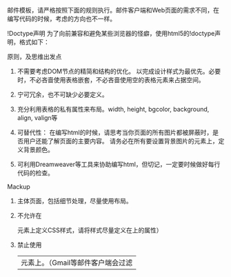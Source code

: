 邮件模板，请严格按照下面的规则执行。邮件客户端和Web页面的需求不同，在编写代码的时候，考虑的方向也不一样。

!Doctype声明
为了向前兼容和避免某些浏览器的怪癖，使用html5的!doctype声明，格式如下：
<!DOCTYPE  HTML>

原则，及思维出发点
1.  不需要考虑DOM节点的精简和结构的优化。
  以完成设计样式为最优先。必要时，不必吝啬使用表格嵌套，不必吝啬使用空的表格元素来占据空间。

2.  宁可冗余，也不可缺少必要定义。

3.  充分利用表格的私有属性来布局。width,  height,  bgcolor,  background,  align,  valign等

4.  可替代性：
  在编写html的时候，请思考当你页面的所有图片都被屏蔽时，是否用户还能了解页面的主要内容。
  请务必在所有要设置背景图片的元素上，定义背景颜色。

5.  可利用Dreamweaver等工具来协助编写html，但切记，一定要时候做好每行代码的检查。

Mackup
1.  主体页面，包括细节处理，尽量使用<table>布局。

2.  不允许在<tr>元素上定义CSS样式，请将样式尽量定义在<td>元素上。（Gmail等邮件客户端会过滤<tr>上的属性）

3.  禁止使用<style  type=”text/css”>来处理主要样式，所有的Web邮件系统都会过滤该标签。因此邮件模板中不能使用伪类（pseudo  class）和伪元素（pseudo  elements），以及高级选择符。

但是，

我们仍然可以使用<style>来提升一些比较先进的邮件PC客户端的体验，比如伪类。
但，必须使用表格和元素样式来完成所有基本样式和布局。

4.  禁止使用<link>来加载外联CSS

5.  可以使用<div>来实现细节的，具有典型块级元素(block)的布局样式。而尽量避免使用<p>，因为我们不容易清除<p>在不同浏览器的默认样式

6.  注意定义图片的替换文字（alt），及替换文字的颜色。

样式

1.  文字的处理。
font-*  族的CSS属性不允许使用缩写，请分别定义  font-size,  font-weight,  line-height,  font-family(font-family有可能被过滤)

2.  继承性
注意表格不会继承外部的font等属性，请务必，在每个<td>元素上都定义字体属性和颜色。

3.  背景的处理

  不允许使用style=”background:url(http://…)”，请使用<td>的属性(attribute)  background=“http://…”。（由于CSS背景图片是一种会影响页面渲染速度的定义，因此大多数Web邮件系统会过滤它。）

  背景颜色，也请使用表格的bgcolor属性。

4.  对于复杂样式的处理，可以大胆地、大块地切图。

5.  避免尝试让两个table-cell的元素对齐，如果,  一个元素是用具体的宽度定义（width=”100″），另一个元素是用百分比来定位(  width=”50%”)

6.  避免使用list-style来处理列表样式，请使用  “  •  ”  字符来替代。

7.  避免使用<img>元素拼接的方式，来实现背景大图的分割，尽量使用表格的background
  我们知道，在<img>元素下4px空白的问题。

禁用的，和不建议使用的CSS样式（见参考文献1）
这些样式，大都是可能引起元素偏移到容器外的样式

禁止使用  position,  background,  float

特别说明：
margin:  margin的使用要非常谨慎，不允许使用margin作为重要的布局依据，不允许使用负margin，避免使用非零和非auto的margin属性。

图片版本控制（点评网业务需求）
  如果邮件模板中的图片，使用  CDN  网络地址——如  http://dajie.me/4oa0kg…/abc.png——那么，更新这张图片的时候，请联系DBA（数据库工程师）刷新该图片的版本号。
  并且，在新的邮件模板中，将该图片的版本号加1，比如：

  将  http://dajie.me/4oa0kh…/edm/top.png  更新为  http://dajie.me/4oa0kh…/edm/top.v1.png
  将  http://dajie.me/4oa0kh…/edm/bot.v12.png  更新为  http://dajie.me/4oa0kh…/edm/top.v13.png

常见问题
1.  如何让邮件在Gmail等Web页面中居中
有几种方式：
  a>  在  body上定义style=”width:apx;  margin:auto”。注意，在Web邮件中，会自动为你生成一个<div  style=”width:apx;  margin:auto”>  的元素在最外层。(可以有效利用这一特性，定义背景颜色等样式，和实现其他可能的事情)

  而不要尝试自己在邮件模板最外层添加一个带有margin:auto的<div>元素。

  b>  使用<center>

2.  如何在邮件的布局中占据空白
请使用空白的<td>元素，设置height属性来起到站位的作用。